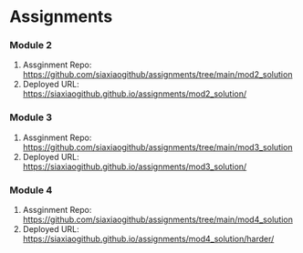 # Assignments

### Module 2 
1. Assginment Repo: https://github.com/siaxiaogithub/assignments/tree/main/mod2_solution 
2. Deployed URL: https://siaxiaogithub.github.io/assignments/mod2_solution/

### Module 3
1. Assginment Repo: https://github.com/siaxiaogithub/assignments/tree/main/mod3_solution 
2. Deployed URL: https://siaxiaogithub.github.io/assignments/mod3_solution/

### Module 4
1. Assginment Repo: https://github.com/siaxiaogithub/assignments/tree/main/mod4_solution 
2. Deployed URL: https://siaxiaogithub.github.io/assignments/mod4_solution/harder/
